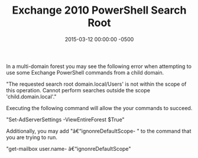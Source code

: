 ﻿---
layout: post
title:  Exchange 2010 PowerShell Search Root
date:   2015-03-12 00:00:00 -0500
categories: IT
---






In a multi-domain forest you may see the following error when attempting to use some Exchange PowerShell commands from a child domain.

"The requested search root <span class="skimlinks-unlinked">domain.local/Users</span>' is not within the scope of this operation. Cannot perform searches outside the scope '<span class="skimlinks-unlinked">child.domain.local</span>'."

Executing the following command will allow the your commands to succeed.

"Set-AdServerSettings -ViewEntireForest $True"

Additionally, you may add "â€“ignonreDefaultScope- " to the command that you are trying to run.

"get-mailbox user.name- â€“ignonreDefaultScope"


